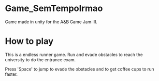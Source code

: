 # Game_SemTempoIrmao
 Game made in unity for the A&B Game Jam III. 

# How to play

This is a endless runner game. Run and evade obstacles to reach the university to do the entrance exam.

Press 'Space' to jump to evade the obstacles and to get coffee cups to run faster.
